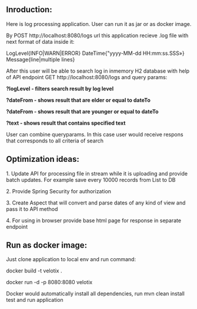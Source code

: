 <b><h2>Inroduction:</h2></b>
Here is log processing application. User can run it as jar or as docker image.
<p>By POST  http://localhost:8080/logs url this application recieve .log file with next format of data inside it:
<p>LogLevel{INFO|WARN|ERROR} DateTime{"yyyy-MM-dd HH:mm:ss.SSS»} Message{line|multiple lines}

After this user will be able to search log in inmemory H2 database with help of API endpoint GET http://localhost:8080/logs and query params:

<b><p> ?logLevel -  filters search result by log level</p></b>
<b><p> ?dateFrom - shows result that are elder or equal to dateTo</p></b>
<b><p> ?dateFrom - shows result that are younger or equal to dateTo</p></b>
<b><p> ?text - shows result that contains specified text</p></b>

User can combine queryparams. In this case user would receive respons that corresponds to all criteria of search


<b><h2>Optimization ideas:</h2></b>

<p> 1. Update API for processing file in stream while it is uploading and provide batch updates. For example save every 10000 records from List to DB
<p> 2. Provide Spring Security for authorization
<p> 3. Create Aspect that will convert and parse dates of any kind of view and pass it to API method
<p> 4. For using in browser provide base html page for response in separate endpoint


<b><h2>Run as docker image:</h2></b>
Just clone application to local env and run command:
<p>docker build -t velotix .
<p>docker run -d -p 8080:8080 velotix

Docker would automatically install all dependencies, run mvn clean install test and run application